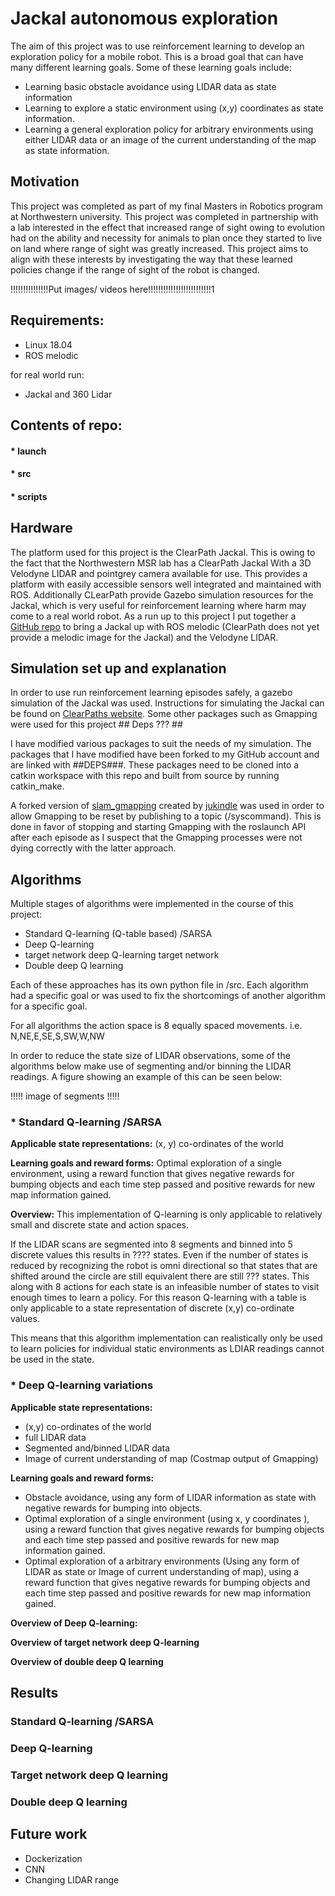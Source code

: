 # Jackal autonomous exploration
The aim of this project was to use reinforcement learning to develop an exploration policy for a mobile robot. This is a broad goal that can have many different learning goals. Some of these learning goals include:
* Learning basic obstacle avoidance using LIDAR data as state information
* Learning to explore a static environment using (x,y) coordinates as state information.
* Learning a general exploration policy for arbitrary environments using either LIDAR data or an image of the current understanding of the map as state information.

## Motivation
This project was completed as part of my final Masters in Robotics program at Northwestern university. This project was completed in partnership with a lab interested in the effect that increased range of sight owing to evolution had on the ability and necessity for animals to plan once they started to live on land where range of sight was greatly increased. This project aims to align with these interests by investigating the way that these learned policies change if the range of sight of the robot is changed.

!!!!!!!!!!!!!!!Put images/ videos here!!!!!!!!!!!!!!!!!!!!!!!!!1

## Requirements:

* Linux 18.04
* ROS melodic

for real world run:

* Jackal and 360 Lidar

## Contents of repo:
#### * launch
#### * src
#### * scripts


## Hardware
The platform used for this project is the ClearPath Jackal. This is owing to the fact that the Northwestern MSR lab has a ClearPath Jackal With a 3D Velodyne LIDAR and pointgrey camera available for use. This provides a platform with easily accessible sensors well integrated and maintained with ROS. Additionally CLearPath provide Gazebo simulation resources for the Jackal, which is very useful for reinforcement learning where harm may come to a real world robot. As a run up to this project I put together a [GitHub repo](https://github.com/robo-jordo/jackal_melodic_bringup) to bring a Jackal up with ROS melodic (ClearPath does not yet provide a melodic image for the Jackal) and the Velodyne LIDAR.


## Simulation set up and explanation

In order to use run reinforcement learning episodes safely, a gazebo simulation of the Jackal was used. Instructions for simulating the Jackal can be found on [ClearPaths website](https://www.clearpathrobotics.com/assets/guides/jackal/simulation.html). Some other packages such as Gmapping were used for this project ## Deps ??? ##

I have modified various packages to suit the needs of my simulation.
The packages that I have modified have been forked to my GitHub account and are linked with ##DEPS###. These packages need to be cloned into a catkin workspace with this repo and built from source by running catkin_make.

A forked version of [slam_gmapping](https://github.com/jukindle/slam_gmapping) created by [jukindle](https://github.com/jukindle) was used in order to allow Gmapping to be reset by publishing to a topic (/syscommand). This is done in favor of stopping and starting Gmapping with the roslaunch API after each episode as I suspect that the Gmapping processes were not dying correctly with the latter approach.

## Algorithms
Multiple stages of algorithms were implemented in the course of this project:
* Standard Q-learning (Q-table based) /SARSA
* Deep Q-learning
* target network deep Q-learning target network
* Double deep Q learning

Each of these approaches has its own python file in /src.
Each algorithm had a specific goal or was used to fix the shortcomings of another algorithm for a specific goal.

For all algorithms the action space is 8 equally spaced movements. 
i.e. N,NE,E,SE,S,SW,W,NW

In order to reduce the state size of LIDAR observations, some of the algorithms below make use of segmenting and/or binning the LIDAR readings. A figure showing an example of this can be seen below:

!!!!! image of segments !!!!!

### * Standard Q-learning /SARSA

**Applicable state representations:**
(x, y) co-ordinates of the world

**Learning goals and reward forms:**
Optimal exploration of a single environment, using a reward function that gives negative rewards for bumping objects and each time step passed and positive rewards for new map information gained.

**Overview:**
This implementation of Q-learning is only applicable to relatively small and discrete state and action spaces. 

If the LIDAR scans are segmented into 8 segments and binned into 5 discrete values this results in ???? states. Even if the number of states is reduced by recognizing the robot is omni directional so that states that are shifted around the circle are still equivalent there are still ??? states. This along with 8 actions for each state is an infeasible number of states to visit enough times to learn a policy. For this reason Q-learning with a table is only applicable to a state representation of discrete (x,y) co-ordinate values. 

This means that this algorithm implementation can realistically only be used to learn policies for individual static environments as LDIAR readings cannot be used in the state.

### * Deep Q-learning variations

**Applicable state representations:**
* (x,y) co-ordinates of the world
* full LIDAR data
* Segmented and/binned LIDAR data 
* Image of current understanding of map (Costmap output of Gmapping)

**Learning goals and reward forms:**
* Obstacle avoidance, using any form of LIDAR information as state with negative rewards for bumping into objects.
* Optimal exploration of a single environment (using x, y coordinates ), using a reward function that gives negative rewards for bumping objects and each time step passed and positive rewards for new map information gained.
* Optimal exploration of a arbitrary environments (Using any form of LIDAR as state or Image of current understanding of map), using a reward function that gives negative rewards for bumping objects and each time step passed and positive rewards for new map information gained.


**Overview of Deep Q-learning:**

**Overview of target network deep Q-learning**

**Overview of double deep Q learning**


## Results

### Standard Q-learning /SARSA

### Deep Q-learning

### Target network deep Q learning

### Double deep Q learning


## Future work
* Dockerization
* CNN
* Changing LIDAR range